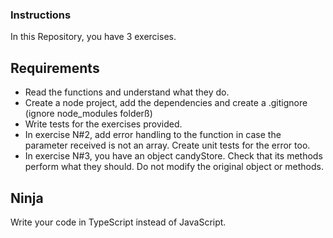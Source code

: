 ### Instructions

In this Repository, you have 3 exercises.

## Requirements

-   Read the functions and understand what they do.
-   Create a node project, add the dependencies and create a .gitignore (ignore node_modules folderß)
-   Write tests for the exercises provided.
-   In exercise N#2, add error handling to the function in case the parameter received is not an array. Create unit tests for the error too.
-   In exercise N#3, you have an object candyStore. Check that its methods perform what they should. Do not modify the original object or methods.

## Ninja

Write your code in TypeScript instead of JavaScript.
